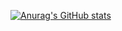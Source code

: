 [![Anurag's GitHub stats](https://github-readme-stats.vercel.app/api?username=1596944197)](https://github.com/anuraghazra/github-readme-stats)
